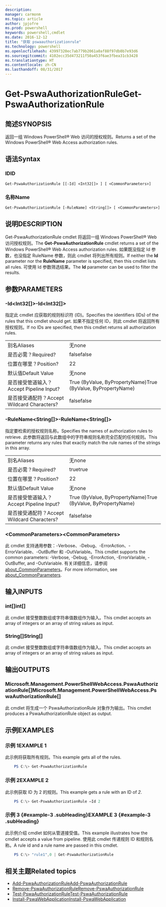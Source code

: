 ```yaml
---
description: 
manager: carmonm
ms.topic: article
author: jpjofre
ms.prod: powershell
keywords: powershell,cmdlet
ms.date: 2016-12-12
title: "获取 pswaauthorizationrule"
ms.technology: powershell
ms.openlocfilehash: 43997320ec7ab779b2061a0af88f97db0b7e93d6
ms.sourcegitcommit: 4102ecc35d473211f50a453f6ae3fbea31cb3428
ms.translationtype: HT
ms.contentlocale: zh-CN
ms.lasthandoff: 08/31/2017
---
```

#  <a name="get-pswaauthorizationrule"></a><span data-ttu-id="099c7-103">Get-PswaAuthorizationRule</span><span class="sxs-lookup"><span data-stu-id="099c7-103">Get-PswaAuthorizationRule</span></span>

##  <a name="synopsis"></a><span data-ttu-id="099c7-104">简述</span><span class="sxs-lookup"><span data-stu-id="099c7-104">SYNOPSIS</span></span>

<span data-ttu-id="099c7-105">返回一组 Windows PowerShell® Web 访问的授权规则。</span><span class="sxs-lookup"><span data-stu-id="099c7-105">Returns a set of the Windows PowerShell® Web Access authorization rules.</span></span>

##  <a name="syntax"></a><span data-ttu-id="099c7-106">语法</span><span class="sxs-lookup"><span data-stu-id="099c7-106">Syntax</span></span>

###  <a name="id"></a><span data-ttu-id="099c7-107">ID</span><span class="sxs-lookup"><span data-stu-id="099c7-107">ID</span></span>
```
Get-PswaAuthorizationRule [[-Id] <Int32[]> ] [ <CommonParameters>]
```

###  <a name="name"></a><span data-ttu-id="099c7-108">名称</span><span class="sxs-lookup"><span data-stu-id="099c7-108">Name</span></span>
```
Get-PswaAuthorizationRule [-RuleName] <String[]> [ <CommonParameters>]
```

## <a name="description"></a><span data-ttu-id="099c7-109">说明</span><span class="sxs-lookup"><span data-stu-id="099c7-109">DESCRIPTION</span></span>

<span data-ttu-id="099c7-110">Get-PswaAuthorizationRule cmdlet 将返回一组 Windows PowerShell® Web 访问授权规则。</span><span class="sxs-lookup"><span data-stu-id="099c7-110">The **Get-PswaAuthorizationRule** cmdlet returns a set of the Windows PowerShell® Web Access authorization rules.</span></span>
<span data-ttu-id="099c7-111">如果既没指定 Id 参数，也没指定 RuleName 参数，则此 cmdlet 将列出所有规则。</span><span class="sxs-lookup"><span data-stu-id="099c7-111">If neither the **Id** parameter nor the **RuleName** parameter is specified, then this cmdlet lists all rules.</span></span> <span data-ttu-id="099c7-112">可使用 Id 参数筛选结果。</span><span class="sxs-lookup"><span data-stu-id="099c7-112">The **Id** parameter can be used to filter the results.</span></span>

## <a name="parameters"></a><span data-ttu-id="099c7-113">参数</span><span class="sxs-lookup"><span data-stu-id="099c7-113">PARAMETERS</span></span>

### <a name="-idltint32gt"></a><span data-ttu-id="099c7-114">-Id&lt;Int32\[\]&gt;</span><span class="sxs-lookup"><span data-stu-id="099c7-114">-Id&lt;Int32\[\]&gt;</span></span>

<span data-ttu-id="099c7-115">指定此 cmdlet 应获取的规则标识符 (ID)。</span><span class="sxs-lookup"><span data-stu-id="099c7-115">Specifies the identifiers (IDs) of the rules that this cmdlet should get.</span></span> <span data-ttu-id="099c7-116">如果不指定任何 ID，则此 cmdlet 将返回所有授权规则。</span><span class="sxs-lookup"><span data-stu-id="099c7-116">If no IDs are specified, then this cmdlet returns all authorization rules.</span></span>

|||  
|-|-|
| <span data-ttu-id="099c7-117">别名</span><span class="sxs-lookup"><span data-stu-id="099c7-117">Aliases</span></span>                              | <span data-ttu-id="099c7-118">无</span><span class="sxs-lookup"><span data-stu-id="099c7-118">none</span></span>                                 |
| <span data-ttu-id="099c7-119">是否必需？</span><span class="sxs-lookup"><span data-stu-id="099c7-119">Required?</span></span>                            | <span data-ttu-id="099c7-120">false</span><span class="sxs-lookup"><span data-stu-id="099c7-120">false</span></span>                                |
| <span data-ttu-id="099c7-121">位置在哪里？</span><span class="sxs-lookup"><span data-stu-id="099c7-121">Position?</span></span>                            | <span data-ttu-id="099c7-122">2</span><span class="sxs-lookup"><span data-stu-id="099c7-122">2</span></span>                                    |
| <span data-ttu-id="099c7-123">默认值</span><span class="sxs-lookup"><span data-stu-id="099c7-123">Default Value</span></span>                        | <span data-ttu-id="099c7-124">无</span><span class="sxs-lookup"><span data-stu-id="099c7-124">none</span></span>                                 |
| <span data-ttu-id="099c7-125">是否接受管道输入？</span><span class="sxs-lookup"><span data-stu-id="099c7-125">Accept Pipeline Input?</span></span>               | <span data-ttu-id="099c7-126">True (ByValue, ByPropertyName)</span><span class="sxs-lookup"><span data-stu-id="099c7-126">True (ByValue, ByPropertyName)</span></span>       |
| <span data-ttu-id="099c7-127">是否接受通配符？</span><span class="sxs-lookup"><span data-stu-id="099c7-127">Accept Wildcard Characters?</span></span>          | <span data-ttu-id="099c7-128">false</span><span class="sxs-lookup"><span data-stu-id="099c7-128">false</span></span>                                |

### <a name="-rulenameltstringgt"></a><span data-ttu-id="099c7-129">-RuleName&lt;String\[\]&gt;</span><span class="sxs-lookup"><span data-stu-id="099c7-129">-RuleName&lt;String\[\]&gt;</span></span>

<span data-ttu-id="099c7-130">指定要检索的授权规则名称。</span><span class="sxs-lookup"><span data-stu-id="099c7-130">Specifies the names of authorization rules to retrieve.</span></span> <span data-ttu-id="099c7-131">此参数将返回与此数组中的字符串规则名称完全匹配的任何规则。</span><span class="sxs-lookup"><span data-stu-id="099c7-131">This parameter returns any rules that exactly match the rule names of the strings in this array.</span></span>

|||  
|-|-|
| <span data-ttu-id="099c7-132">别名</span><span class="sxs-lookup"><span data-stu-id="099c7-132">Aliases</span></span>                              | <span data-ttu-id="099c7-133">无</span><span class="sxs-lookup"><span data-stu-id="099c7-133">none</span></span>                                 |
| <span data-ttu-id="099c7-134">是否必需？</span><span class="sxs-lookup"><span data-stu-id="099c7-134">Required?</span></span>                            | <span data-ttu-id="099c7-135">true</span><span class="sxs-lookup"><span data-stu-id="099c7-135">true</span></span>                                 |
| <span data-ttu-id="099c7-136">位置在哪里？</span><span class="sxs-lookup"><span data-stu-id="099c7-136">Position?</span></span>                            | <span data-ttu-id="099c7-137">2</span><span class="sxs-lookup"><span data-stu-id="099c7-137">2</span></span>                                    |
| <span data-ttu-id="099c7-138">默认值</span><span class="sxs-lookup"><span data-stu-id="099c7-138">Default Value</span></span>                        | <span data-ttu-id="099c7-139">无</span><span class="sxs-lookup"><span data-stu-id="099c7-139">none</span></span>                                 |
| <span data-ttu-id="099c7-140">是否接受管道输入？</span><span class="sxs-lookup"><span data-stu-id="099c7-140">Accept Pipeline Input?</span></span>               | <span data-ttu-id="099c7-141">True (ByValue, ByPropertyName)</span><span class="sxs-lookup"><span data-stu-id="099c7-141">True (ByValue, ByPropertyName)</span></span>       |
| <span data-ttu-id="099c7-142">是否接受通配符？</span><span class="sxs-lookup"><span data-stu-id="099c7-142">Accept Wildcard Characters?</span></span>          | <span data-ttu-id="099c7-143">false</span><span class="sxs-lookup"><span data-stu-id="099c7-143">false</span></span>                                |

### <a name="ltcommonparametersgt"></a><span data-ttu-id="099c7-144">&lt;CommonParameters&gt;</span><span class="sxs-lookup"><span data-stu-id="099c7-144">&lt;CommonParameters&gt;</span></span>

<span data-ttu-id="099c7-145">此 cmdlet 支持通用参数：-Verbose、-Debug、-ErrorAction、-ErrorVariable、-OutBuffer 和 -OutVariable。</span><span class="sxs-lookup"><span data-stu-id="099c7-145">This cmdlet supports the common parameters: -Verbose, -Debug, -ErrorAction, -ErrorVariable, -OutBuffer, and -OutVariable.</span></span>
<span data-ttu-id="099c7-146">有关详细信息，请参阅 [about_CommonParameters](http://go.microsoft.com/fwlink/p/?LinkID=113216)。</span><span class="sxs-lookup"><span data-stu-id="099c7-146">For more information, see [about_CommonParameters](http://go.microsoft.com/fwlink/p/?LinkID=113216).</span></span>

## <a name="inputs"></a><span data-ttu-id="099c7-147">输入</span><span class="sxs-lookup"><span data-stu-id="099c7-147">INPUTS</span></span>

###  <a name="int"></a><span data-ttu-id="099c7-148">int\[\]</span><span class="sxs-lookup"><span data-stu-id="099c7-148">int\[\]</span></span>

<span data-ttu-id="099c7-149">此 cmdlet 接受整数数组或字符串值数组作为输入。</span><span class="sxs-lookup"><span data-stu-id="099c7-149">This cmdlet accepts an array of integers or an array of string values as input.</span></span>

###  <a name="string"></a><span data-ttu-id="099c7-150">String\[\]</span><span class="sxs-lookup"><span data-stu-id="099c7-150">String\[\]</span></span>

<span data-ttu-id="099c7-151">此 cmdlet 接受整数数组或字符串值数组作为输入。</span><span class="sxs-lookup"><span data-stu-id="099c7-151">This cmdlet accepts an array of integers or an array of string values as input.</span></span>

##  <a name="outputs"></a><span data-ttu-id="099c7-152">输出</span><span class="sxs-lookup"><span data-stu-id="099c7-152">OUTPUTS</span></span>

###  <a name="microsoftmanagementpowershellwebaccesspswaauthorizationrule"></a><span data-ttu-id="099c7-153">Microsoft.Management.PowerShellWebAccess.PswaAuthorizationRule\[\]</span><span class="sxs-lookup"><span data-stu-id="099c7-153">Microsoft.Management.PowerShellWebAccess.PswaAuthorizationRule\[\]</span></span>

<span data-ttu-id="099c7-154">此 cmdlet 将生成一个 PswaAuthorizationRule 对象作为输出。</span><span class="sxs-lookup"><span data-stu-id="099c7-154">This cmdlet produces a PswaAuthorizationRule object as output.</span></span>


## <a name="examples"></a><span data-ttu-id="099c7-155">示例</span><span class="sxs-lookup"><span data-stu-id="099c7-155">EXAMPLES</span></span>

### <a name="example-1"></a><span data-ttu-id="099c7-156">示例 1</span><span class="sxs-lookup"><span data-stu-id="099c7-156">EXAMPLE 1</span></span>

<span data-ttu-id="099c7-157">此示例将获取所有规则。</span><span class="sxs-lookup"><span data-stu-id="099c7-157">This example gets all of the rules.</span></span>

```PowerShell
    PS C:\> Get-PswaAuthorizationRule
```

### <a name="example-2"></a><span data-ttu-id="099c7-158">示例 2</span><span class="sxs-lookup"><span data-stu-id="099c7-158">EXAMPLE 2</span></span>

<span data-ttu-id="099c7-159">此示例获取 ID 为 2 的规则。</span><span class="sxs-lookup"><span data-stu-id="099c7-159">This example gets a rule with an ID of *2*.</span></span>

```PowerShell
    PS C:\> Get-PswaAuthorizationRule –Id 2
```

### <a name="example-3-example-3-subheading"></a><span data-ttu-id="099c7-160">示例 3 {#example-3 .subHeading}</span><span class="sxs-lookup"><span data-stu-id="099c7-160">EXAMPLE 3 {#example-3 .subHeading}</span></span>

<span data-ttu-id="099c7-161">此示例介绍 cmdlet 如何从管道接受值。</span><span class="sxs-lookup"><span data-stu-id="099c7-161">This example illustrates how the cmdlet accepts a value from pipeline.</span></span>
<span data-ttu-id="099c7-162">使用此 cmdlet 传递规则 ID 和规则名称。</span><span class="sxs-lookup"><span data-stu-id="099c7-162">A rule id and a rule name are passed in this cmdlet.</span></span>

```PowerShell
    PS C:\> "rule1",0 | Get-PswaAuthorizationRule
```

##  <a name="related-topics"></a><span data-ttu-id="099c7-163">相关主题</span><span class="sxs-lookup"><span data-stu-id="099c7-163">Related topics</span></span>

-  [<span data-ttu-id="099c7-164">Add-PswaAuthorizationRule</span><span class="sxs-lookup"><span data-stu-id="099c7-164">Add-PswaAuthorizationRule</span></span>](add-pswaauthorizationrule.md)
-  [<span data-ttu-id="099c7-165">Remove-PswaAuthorizationRule</span><span class="sxs-lookup"><span data-stu-id="099c7-165">Remove-PswaAuthorizationRule</span></span>](remove-pswaauthorizationrule.md)
-  [<span data-ttu-id="099c7-166">Test-PswaAuthorizationRule</span><span class="sxs-lookup"><span data-stu-id="099c7-166">Test-PswaAuthorizationRule</span></span>](test-pswaauthorizationrule.md)
-  [<span data-ttu-id="099c7-167">Install-PswaWebApplication</span><span class="sxs-lookup"><span data-stu-id="099c7-167">Install-PswaWebApplication</span></span>](install-pswawebapplication.md)
